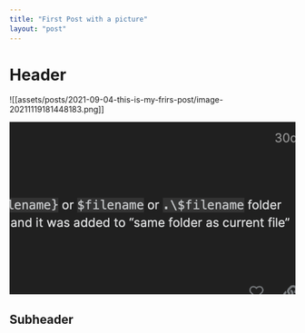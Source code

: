 ```yaml
---
title: "First Post with a picture" 
layout: "post"
---
```


# Header

![[assets/posts/2021-09-04-this-is-my-frirs-post/image-20211119181448183.png]]
<p align="center">
  <img src="assets/posts/2021-09-04-this-is-my-frirs-post/image-20211119181448183.png">
</p>

## Subheader
